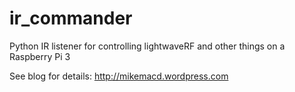 # ir_commander
Python IR listener for controlling lightwaveRF and other things on a Raspberry Pi 3

See blog for details: http://mikemacd.wordpress.com
